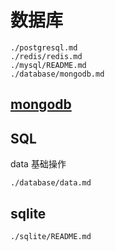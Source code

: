 # 数据库
```{toctree}
./postgresql.md
./redis/redis.md
./mysql/README.md
./database/mongodb.md
```

## [mongodb](./mongodb.md)

## SQL
data 基础操作

```{toctree}
./database/data.md
```


## sqlite
```{toctree}
./sqlite/README.md
```
